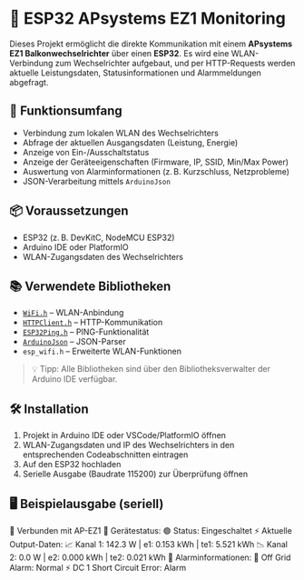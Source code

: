 # 🔌 ESP32 APsystems EZ1 Monitoring

Dieses Projekt ermöglicht die direkte Kommunikation mit einem **APsystems EZ1 Balkonwechselrichter** über einen **ESP32**. Es wird eine WLAN-Verbindung zum Wechselrichter aufgebaut, und per HTTP-Requests werden aktuelle Leistungsdaten, Statusinformationen und Alarmmeldungen abgefragt.

## 🧠 Funktionsumfang

- Verbindung zum lokalen WLAN des Wechselrichters
- Abfrage der aktuellen Ausgangsdaten (Leistung, Energie)
- Anzeige von Ein-/Ausschaltstatus
- Anzeige der Geräteeigenschaften (Firmware, IP, SSID, Min/Max Power)
- Auswertung von Alarminformationen (z. B. Kurzschluss, Netzprobleme)
- JSON-Verarbeitung mittels `ArduinoJson`

## 📦 Voraussetzungen

- ESP32 (z. B. DevKitC, NodeMCU ESP32)
- Arduino IDE oder PlatformIO
- WLAN-Zugangsdaten des Wechselrichters

## 📚 Verwendete Bibliotheken

- [`WiFi.h`](https://github.com/espressif/arduino-esp32) – WLAN-Anbindung
- [`HTTPClient.h`](https://github.com/espressif/arduino-esp32) – HTTP-Kommunikation
- [`ESP32Ping.h`](https://github.com/marian-craciunescu/ESP32Ping) – PING-Funktionalität
- [`ArduinoJson`](https://arduinojson.org/) – JSON-Parser
- `esp_wifi.h` – Erweiterte WLAN-Funktionen

> 💡 Tipp: Alle Bibliotheken sind über den Bibliotheksverwalter der Arduino IDE verfügbar.

## 🛠️ Installation

1. Projekt in Arduino IDE oder VSCode/PlatformIO öffnen
2. WLAN-Zugangsdaten und IP des Wechselrichters in den entsprechenden Codeabschnitten eintragen
3. Auf den ESP32 hochladen
4. Serielle Ausgabe (Baudrate 115200) zur Überprüfung öffnen

## 🖥️ Beispielausgabe (seriell)

📶 Verbunden mit AP-EZ1 🔌 Gerätestatus: 🟢 Status: Eingeschaltet ⚡ Aktuelle Output-Daten: 📈 Kanal 1: 142.3 W | e1: 0.153 kWh | te1: 5.521 kWh 📉 Kanal 2: 0.0 W | e2: 0.000 kWh | te2: 0.021 kWh 🚨 Alarminformationen: 🔴 Off Grid Alarm: Normal ⚡ DC 1 Short Circuit Error: Alarm


